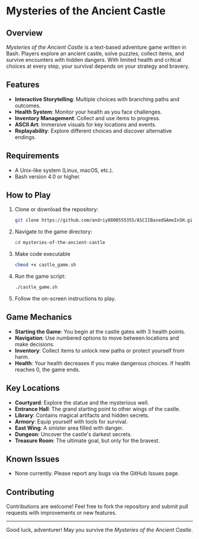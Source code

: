 # Mysteries of the Ancient Castle

## Overview
*Mysteries of the Ancient Castle* is a text-based adventure game written in Bash. Players explore an ancient castle, solve puzzles, collect items, and survive encounters with hidden dangers. With limited health and critical choices at every step, your survival depends on your strategy and bravery.

## Features
- **Interactive Storytelling**: Multiple choices with branching paths and outcomes.
- **Health System**: Monitor your health as you face challenges.
- **Inventory Management**: Collect and use items to progress.
- **ASCII Art**: Immersive visuals for key locations and events.
- **Replayability**: Explore different choices and discover alternative endings.

## Requirements
- A Unix-like system (Linux, macOS, etc.).
- Bash version 4.0 or higher.

## How to Play
1. Clone or download the repository:
   
   ```bash
   git clone https://github.com/andriy8800555355/ASCIIBasedGAmeInSH.git
   ```
3. Navigate to the game directory:
   
   ```bash
   cd mysteries-of-the-ancient-castle
   ```
4. Make code executable
   
   ```bash
   chmod +x castle_game.sh
   ```
   
5. Run the game script:
   
   ```bash
   ./castle_game.sh
   ```
   
4. Follow the on-screen instructions to play.

## Game Mechanics
- **Starting the Game**: You begin at the castle gates with 3 health points.
- **Navigation**: Use numbered options to move between locations and make decisions.
- **Inventory**: Collect items to unlock new paths or protect yourself from harm.
- **Health**: Your health decreases if you make dangerous choices. If health reaches 0, the game ends.

## Key Locations
- **Courtyard**: Explore the statue and the mysterious well.
- **Entrance Hall**: The grand starting point to other wings of the castle.
- **Library**: Contains magical artifacts and hidden secrets.
- **Armory**: Equip yourself with tools for survival.
- **East Wing**: A sinister area filled with danger.
- **Dungeon**: Uncover the castle's darkest secrets.
- **Treasure Room**: The ultimate goal, but only for the bravest.

## Known Issues
- None currently. Please report any bugs via the GitHub Issues page.

## Contributing
Contributions are welcome! Feel free to fork the repository and submit pull requests with improvements or new features.

---

Good luck, adventurer! May you survive the *Mysteries of the Ancient Castle*.
